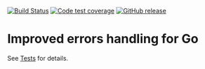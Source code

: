 [![Build Status](https://travis-ci.org/nbgo/fail.svg)](https://travis-ci.org/nbgo/fail) [![Code test coverage](https://img.shields.io/codecov/c/github/nbgo/fail.svg)](http://codecov.io/github/nbgo/fail) [![GitHub release](https://img.shields.io/github/release/nbgo/fail.svg)](https://github.com/nbgo/fail/releases)
# Improved errors handling for Go
See [Tests](fail_test.go) for details.